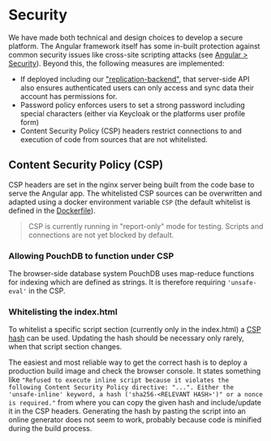 # Security

We have made both technical and design choices to develop a secure platform.
The Angular framework itself has some in-built protection against common security issues like cross-site scripting attacks (see [Angular > Security](https://angular.io/guide/security)).
Beyond this, the following measures are implemented:

- If deployed including our ["replication-backend"](https://github.com/Aam-Digital/replication-backend), that server-side API also ensures authenticated users can only access and sync data their account has permissions for.
- Password policy enforces users to set a strong password including special characters (either via Keycloak or the platforms user profile form)
- Content Security Policy (CSP) headers restrict connections to and execution of code from sources that are not whitelisted.

## Content Security Policy (CSP)
CSP headers are set in the nginx server being built from the code base to serve the Angular app.
The whitelisted CSP sources can be overwritten and adapted using a docker environment variable `CSP` (the default whitelist is defined in the [Dockerfile](https://github.com/Aam-Digital/ndb-core/blob/master/build/Dockerfile)).

> CSP is currently running in "report-only" mode for testing.
> Scripts and connections are not yet blocked by default.

### Allowing PouchDB to function under CSP
The browser-side database system PouchDB uses map-reduce functions for indexing which are defined as strings.
It is therefore requiring `'unsafe-eval'` in the CSP.

### Whitelisting the index.html
To whitelist a specific script section (currently only in the index.html) a [CSP hash](https://content-security-policy.com/hash/) can be used.
Updating the hash should be necessary only rarely, when that script section changes.

The easiest and most reliable way to get the correct hash is to deploy a production build image and check the browser console.
It states something like `"Refused to execute inline script because it violates the following Content Security Policy directive: "...". Either the 'unsafe-inline' keyword, a hash ('sha256-<RELEVANT HASH>')" or a nonce is required."` from where you can copy the given hash and include/update it in the CSP headers.
Generating the hash by pasting the script into an online generator does not seem to work, probably because code is minified during the build process.
